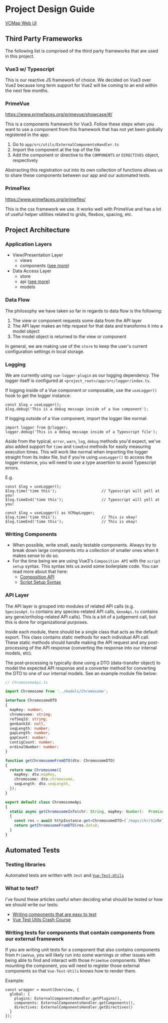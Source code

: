 # Project Design Guide

[VCMap Web UI](../README.md)

## Third Party Frameworks

The following list is comprised of the third party frameworks that are used in this project.

### Vue3 w/ Typescript

This is our reactive JS framework of choice. We decided on Vue3 over Vue2 because long term support for Vue2 will be coming to an end within the next few months. 

### PrimeVue

https://www.primefaces.org/primevue/showcase/#/

This is a components framework for Vue3. Follow these steps when you want to use a component from this framework that has not yet been globally registered in the app:
1. Go to `app/src/utils/ExternalComponentsHandler.ts`
2. Import the component at the top of the file
3. Add the component or directive to the `COMPONENTS` or `DIRECTIVES` object, respectively

Abstracting this registration out into its own collection of functions allows us to share these components between our app and our automated tests.

### PrimeFlex

https://www.primefaces.org/primeflex/

This is the css framework we use. It works well with PrimeVue and has a lot of useful helper utilities related to grids, flexbox, spacing, etc.

## Project Architecture

### Application Layers

* View/Presentation Layer
  * views
  * components ([see more](#writing-components))
* Data Access Layer
  * store
  * api ([see more](#api-layer))
  * models

### Data Flow

The philosophy we have taken so far in regards to data flow is the following:
1. The view or component requests some data from the API layer
2. The API layer makes an http request for that data and transforms it into a model object
3. The model object is returned to the view or component

In general, we are making use of the `store` to keep the user's current configuration settings in local storage.

### Logging

We are currently using `vue-logger-plugin` as our logging dependency. The logger itself is configured at `<project_root>/app/src/logger/index.ts`.

If logging inside of a Vue component or composable, use the `useLogger()` hook to get the logger instance:
```
const $log = useLogger();
$log.debug('This is a debug message inside of a Vue component');
```

If logging outside of a Vue component, import the logger like normal:
```
import logger from @/logger;
logger.debug('This is a debug message inside of a Typescript file');
```

Aside from the typical, `error`, `warn`, `log`, `debug` methods you'd expect, we've also added support for `time` and `timeEnd` methods for easily measuring execution times. This will work like normal when importing the logger straight from its index file, but if you're using `useLogger()` to access the logger instance, you will need to use a type assertion to avoid Typescript errors.

E.g.
```
const $log = useLogger();
$log.time('time this');                    // Typescript will yell at you!
$log.timeEnd('time this');                 // Typescript will yell at you!

const $log = useLogger() as VCMapLogger;
$log.time('time this');                    // This is okay!
$log.timeEnd('time this');                 // This is okay!

```

### Writing Components

* When possible, write small, easily testable components. Always try to break down large components into a collection of smaller ones when it makes sense to do so.
* For the time being we are using Vue3's `Composition API` with the `script setup` syntax. This syntax lets us avoid some boilerplate code. You can read more about that here:
  * [Composition API](https://v3.vuejs.org/guide/composition-api-introduction.html#why-composition-api)
  * [Script Setup Syntax](https://v3.vuejs.org/api/sfc-script-setup.html)

### API Layer

The API layer is grouped into modules of related API calls (e.g. `SpeciesApt.ts` contains any species-related API calls, `GeneApi.ts` contains any gene/ortholog-related API calls). This is a bit of a judgement call, but this is done for organizational purposes.

Inside each module, there should be a single class that acts as the default export. This class contains static methods for each individual API call. These static methods should handle making the API request and any post-processing of the API response (converting the response into our internal models, etc).

The post-processing is typically done using a DTO (data-transfer object) to model the expected API response and a converter method for converting the DTO to one of our internal models. See an example module file below:

```ts
// ChromosomeApi.ts

import Chromosome from '../models/Chromosome';

interface ChromosomeDTO
{
  mapKey: number;
  chromosome: string;
  refSeqId: string;
  genbankId: null,
  seqLength: number;
  gapLength: number;
  gapCount: number;
  contigCount: number;
  ordinalNumber: number;
}

function getChromosomeFromDTO(dto: ChromosomeDTO)
{
  return new Chromosome({
    mapKey: dto.mapKey,
    chromosome: dto.chromosome,
    seqLength: dto.seqLength,
  });
}

export default class ChromosomeApi
{
  static async getChromosomeInfo(chr: String, mapKey: Number):  Promise<Chromosome>
  {
    const res = await httpInstance.get<ChromosomeDTO>(`/maps/chr/${chr}/${mapKey}`);
    return getChromosomeFromDTO(res.data);
  }
}

```

## Automated Tests

### Testing libraries

Automated tests are written with `Jest` and [`Vue-Test-Utils`](https://next.vue-test-utils.vuejs.org/)

### What to test?

I've found these articles useful when deciding what should be tested or how we should write our tests:

* [Writing components that are easy to test](https://next.vue-test-utils.vuejs.org/guide/essentials/easy-to-test.html)
* [Vue Test Utils Crash Course](https://next.vue-test-utils.vuejs.org/guide/essentials/a-crash-course.html)

### Writing tests for components that contain components from our external framework

If you are writing unit tests for a component that also contains components from `PrimeVue`, you will likely run into some warnings or other issues with being able to find
and interact with those `PrimeVue` components. When mounting the component, you will need to register those external components so that `Vue-Test-Utils` knows how to render them.

Example:
```
const wrapper = mount(Overview, {
  global: {
    plugins: ExternalComponentsHandler.getPlugins(),
    components: ExternalComponentsHandler.getComponents(),
    directives: ExternalComponentsHandler.getDirectives()
  }
});
```
